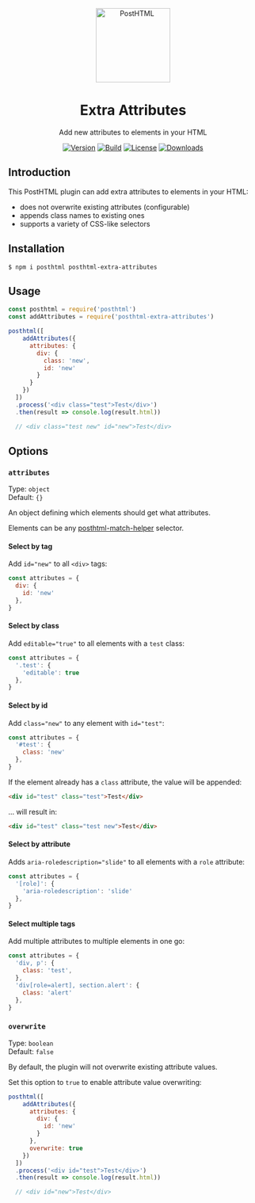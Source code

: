 <div align="center">
  <img width="150" height="150" title="PostHTML" src="https://posthtml.github.io/posthtml/logo.svg">
  <h1>Extra Attributes</h1>
  <p>Add new attributes to elements in your HTML</p>

  [![Version][npm-version-shield]][npm]
  [![Build][github-ci-shield]][github-ci]
  [![License][license-shield]][license]
  [![Downloads][npm-stats-shield]][npm-stats]
</div>

## Introduction

This PostHTML plugin can add extra attributes to elements in your HTML:

- does not overwrite existing attributes (configurable)
- appends class names to existing ones
- supports a variety of CSS-like selectors

## Installation

```
$ npm i posthtml posthtml-extra-attributes
```

## Usage

```js
const posthtml = require('posthtml')
const addAttributes = require('posthtml-extra-attributes')

posthtml([
    addAttributes({
      attributes: {
        div: {
          class: 'new',
          id: 'new'
        }
      }
    })
  ])
  .process('<div class="test">Test</div>')
  .then(result => console.log(result.html))

  // <div class="test new" id="new">Test</div>
```

## Options

### `attributes`

Type: `object`\
Default: `{}`

An object defining which elements should get what attributes.

Elements can be any [posthtml-match-helper](https://github.com/phloe/posthtml-match-helper) selector.

#### Select by tag

Add `id="new"` to all `<div>` tags:

```js
const attributes = {
  div: {
    id: 'new'
  },
}
```

#### Select by class

Add `editable="true"` to all elements with a `test` class:

```js
const attributes = {
  '.test': {
    'editable': true
  },
}
```

#### Select by id

Add `class="new"` to any element with `id="test"`:

```js
const attributes = {
  '#test': {
    class: 'new'
  },
}
```

If the element already has a `class` attribute, the value will be appended:

```html
<div id="test" class="test">Test</div>
```

... will result in:

```html
<div id="test" class="test new">Test</div>
```

#### Select by attribute

Adds `aria-roledescription="slide"` to all elements with a `role` attribute:

```js
const attributes = {
  '[role]': {
    'aria-roledescription': 'slide'
  },
}
```

#### Select multiple tags

Add multiple attributes to multiple elements in one go:

```js
const attributes = {
  'div, p': {
    class: 'test',
  },
  'div[role=alert], section.alert': {
    class: 'alert'
  },
}
```

### `overwrite`

Type: `boolean`\
Default: `false`

By default, the plugin will not overwrite existing attribute values.

Set this option to `true` to enable attribute value overwriting:

```js
posthtml([
    addAttributes({
      attributes: {
        div: {
          id: 'new'
        }
      },
      overwrite: true
    })
  ])
  .process('<div id="test">Test</div>')
  .then(result => console.log(result.html))

  // <div id="new">Test</div>
```

[npm]: https://www.npmjs.com/package/posthtml-extra-attributes
[npm-version-shield]: https://img.shields.io/npm/v/posthtml-extra-attributes.svg
[npm-stats]: http://npm-stat.com/charts.html?package=posthtml-extra-attributes
[npm-stats-shield]: https://img.shields.io/npm/dt/posthtml-extra-attributes.svg
[github-ci]: https://github.com/posthtml/posthtml-extra-attributes/actions
[github-ci-shield]: https://github.com/posthtml/posthtml-extra-attributes/actions/workflows/nodejs.yml/badge.svg
[license]: ./license
[license-shield]: https://img.shields.io/npm/l/posthtml-extra-attributes.svg
